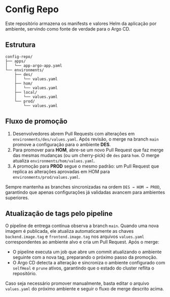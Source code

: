 # Config Repo

Este repositório armazena os manifests e valores Helm da aplicação por ambiente, servindo como fonte de verdade para o Argo CD.

## Estrutura

```
config-repo/
├── apps/
│   └── app-argo-app.yaml
└── environments/
    ├── des/
    │   └── values.yaml
    ├── hom/
    │   └── values.yaml
    ├── local/
    │   └── values.yaml
    └── prod/
        └── values.yaml
```

## Fluxo de promoção

1. Desenvolvedores abrem Pull Requests com alterações em `environments/des/values.yaml`. Após revisão, o merge na branch `main` promove a configuração para o ambiente **DES**.
2. Para promover para **HOM**, abre-se um novo Pull Request que faz merge das mesmas mudanças (ou um cherry-pick) de `des` para `hom`. O merge atualiza `environments/hom/values.yaml`.
3. A promoção para **PROD** segue o mesmo padrão: um Pull Request que replica as alterações aprovadas em HOM para `environments/prod/values.yaml`.

Sempre mantenha as branches sincronizadas na ordem `DES → HOM → PROD`, garantindo que apenas configurações já validadas avancem para ambientes superiores.

## Atualização de tags pelo pipeline

O pipeline de entrega contínua observa a branch `main`. Quando uma nova imagem é publicada, ele atualiza automaticamente as chaves `backend.image.tag` e `frontend.image.tag` nos arquivos `values.yaml` correspondentes ao ambiente alvo e cria um Pull Request. Após o merge:

- O pipeline executa um job que abre um commit atualizando o ambiente seguinte com a nova tag, preparando o próximo passo da promoção.
- O Argo CD detecta a alteração e sincroniza o ambiente configurado com `selfHeal` e `prune` ativos, garantindo que o estado do cluster reflita o repositório.

Caso seja necessário promover manualmente, basta editar o arquivo `values.yaml` do próximo ambiente e seguir o fluxo de merge descrito acima.
